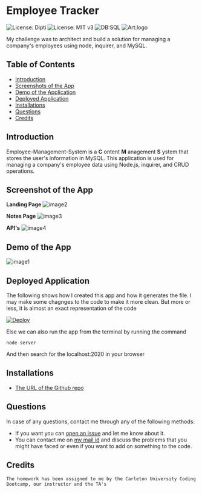 # Employee Tracker
![License: Dipti](https://img.shields.io/badge/Coder-Dipti'sCode-yellow.svg)
![License: MIT v3](https://img.shields.io/badge/License-MIT-blue.svg)
![DB:SQL](https://img.shields.io/DB/MySql-green.svg)
![Art:logo](https://img.shields.io/Logo/ASCII-art-pink.svg)

My challenge was to architect and build a solution for managing a company's employees using node, inquirer, and MySQL.
## Table of Contents
* [Introduction](#introduction)
* [Screenshots of the App](#scr)
* [Demo of the Application](#demo)
* [Deployed Application](#web)
* [Installations](#installations)
* [Questions](#ques)
* [Credits](#credits)

 ## Introduction 
 Employee-Management-System is a __C__ ontent __M__ anagement __S__ ystem that stores the user's information in MySQL. This application is used for managing a company's employee data using Node.js, inquirer, and CRUD operations.


 ## Screenshot of the App
 
 __Landing Page__
 ![image2](public/assets/LandingPage.png)
 
 __Notes Page__
  ![image3](public/assets/Notespage.png)
  
  __API's__
  ![image4](public/assets/api.png)
 
 ## Demo of the App
 ![image1](public/assets/teamnotes.gif)

 ## Deployed Application
 The following shows how I created this app and how it generates the file. I may make some chagnges to the code to make it more clean. But more or less, it is almost an exact representation of the code

 [![Deploy](https://www.herokucdn.com/deploy/button.svg)](https://notetakerdr.herokuapp.com/)
 
 Else we can also run the app from the terminal by running the command
 
 ```
node server
```
And then search for the localhost:2020 in your browser
 

 
 ## Installations
   * [The URL of the Github repo](https://github.com/Dipti2021/NotesTaker_DR)
   

 ## Questions
In case of any questions, contact me through any of the following methods:
 * If you want you can [open an issue](https://github.com/Dipti2021/NotesTaker_DR/issues) and let me know about it.
 * You can contact me on [my  mail id](mailto:dipti.raina@gmail.com) and discuss the problems that you might have faced or even if you want to add on something to the code.


    
 ## Credits
    The homework has been assigned to me by the Carleton University Coding Bootcamp, our instructor and the TA's

